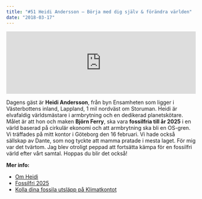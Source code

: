 ```yaml
---
title: "#51 Heidi Andersson – Börja med dig själv & förändra världen"
date: "2018-03-17"
---
```


<iframe src="https://w.soundcloud.com/player/?url=https%3A//api.soundcloud.com/tracks/414987390&amp;color=001665&amp;auto_play=false&amp;hide_related=false&amp;show_comments=true&amp;show_user=true&amp;show_reposts=false" width="100%" height="166" frameborder="no" scrolling="no"></iframe>

Dagens gäst är **Heidi Andersson**, från byn Ensamheten som ligger i Västerbottens inland, Lappland, 1 mil nordväst om Storuman. Heidi är elvafaldig världsmästare i armbrytning och en dedikerad planetskötare. Målet är att hon och maken **Björn Ferry**, ska vara **fossilfria till år 2025** i en värld baserad på cirkulär ekonomi och att armbrytning ska bli en OS-gren. Vi träffades på mitt kontor i Göteborg den 16 februari. Vi hade också sällskap av Dante, som nog tyckte att mamma pratade i mesta laget. För mig var det tvärtom. Jag blev otroligt peppad att fortsätta kämpa för en fossilfri värld efter vårt samtal. Hoppas du blir det också!

**Mer info:**

- [Om Heidi](http://heidiandersson.com)
- [Fossilfri 2025](http://www.fossilfri.com)
- [Kolla dina fossila utsläpp på Klimatkontot](https://www.klimatkontot.se/)
